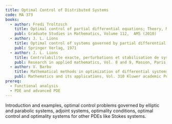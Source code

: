 ```yaml
---
title: Optimal Control of Distributed Systems
code: MA 373
books:
  - author: Fredi Troltzsch
    title: Optimal control of partial differential equations; Theory, Methods and Applications
    publ: Graduate Studies in Mathematics, Volume 112,  AMS (2010)
  - author: J. L. Lions
    title: Optimal control of systems governed by partial differential equations
    publ: Springer Verlag, 1971
  - author: J. L. Lions
    title: Controlabilite exacte, perturbations et stabilisation de systems distribues, Tome 1 and 2
    publ: Research in applied mathematics, Vol. 8 and 9, Masson, Paris, 1988
  - author: V. Barbu
    title: Mathematical methods in optimization of differential systems
    publ: Mathematics and its applications, Vol. 310 Kluwer academic Publishers, 1994
prereq:
  - Functional analysis
  - PDE and advanced PDE
---
```


Introduction and examples, optimal control problems governed by elliptic and parabolic systems, adjoint systems, optimality conditions, optimal control and optimality systems for other PDEs like Stokes systems.
